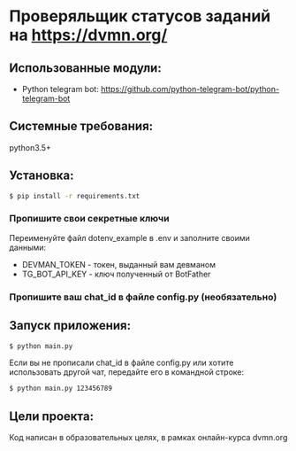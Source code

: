 # Проверяльщик статусов заданий на https://dvmn.org/

## Использованные модули:
* Python telegram bot: https://github.com/python-telegram-bot/python-telegram-bot


## Системные требования:
python3.5+

## Установка:
```bash
$ pip install -r requirements.txt

```

### Пропишите свои секретные ключи
Переименуйте файл dotenv_example в .env и заполните своими данными:
* DEVMAN_TOKEN - токен, выданный вам девманом
* TG_BOT_API_KEY - ключ полученный от BotFather

### Пропишите ваш chat_id в файле config.py (необязательно)

## Запуск приложения:

```bash
$ python main.py
```
Если вы не прописали chat_id в файле config.py или хотите использовать другой чат, передайте его в командной строке:

```bash
$ python main.py 123456789
```

## Цели проекта:
Код написан в образовательных целях, в рамках онлайн-курса dvmn.org


